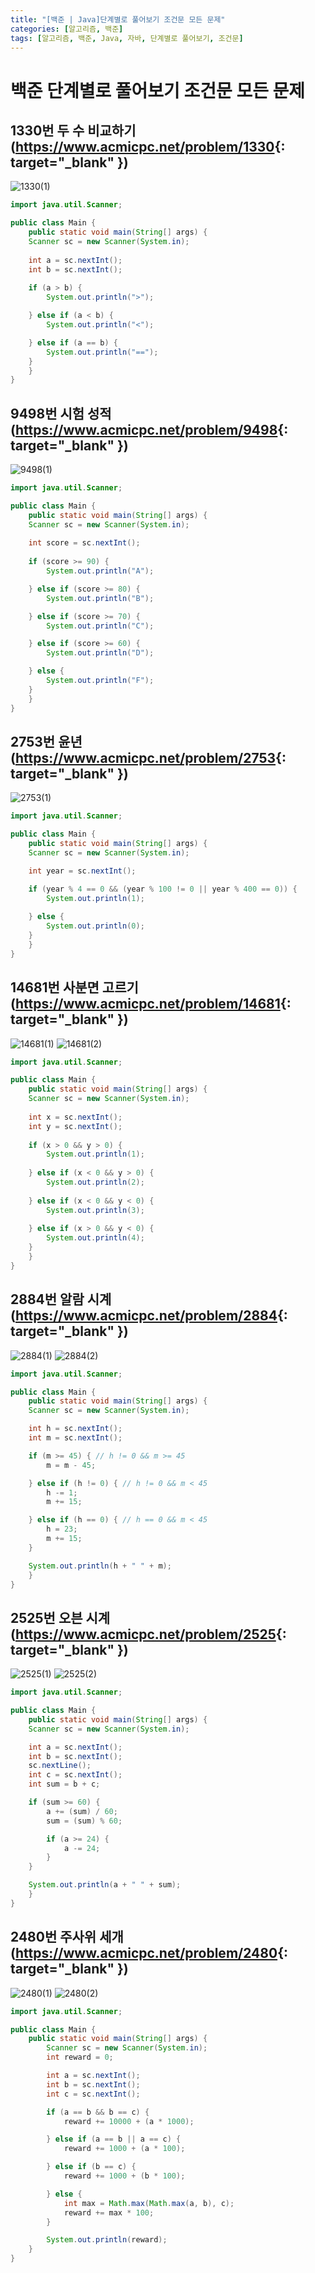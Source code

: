 ```yaml
---
title: "[백준 | Java]단계별로 풀어보기 조건문 모든 문제"
categories: [알고리즘, 백준]
tags: [알고리즘, 백준, Java, 자바, 단계별로 풀어보기, 조건문]
---
```


# 백준 단계별로 풀어보기 조건문 모든 문제

## 1330번 두 수 비교하기(<https://www.acmicpc.net/problem/1330>{: target="_blank" })

![1330(1)](/assets/img/posts/algorithm/boj/java/step-by-step-conditional/1330(1).png)

```java
import java.util.Scanner;

public class Main {
    public static void main(String[] args) {
	Scanner sc = new Scanner(System.in);
		
	int a = sc.nextInt();
	int b = sc.nextInt();
		
	if (a > b) {
		System.out.println(">");

	} else if (a < b) {
		System.out.println("<");

	} else if (a == b) {
		System.out.println("==");
	}
    }
}
```

## 9498번 시험 성적(<https://www.acmicpc.net/problem/9498>{: target="_blank" })

![9498(1)](/assets/img/posts/algorithm/boj/java/step-by-step-conditional/9498(1).png)

```java
import java.util.Scanner;

public class Main {
    public static void main(String[] args) {
	Scanner sc = new Scanner(System.in);
		
	int score = sc.nextInt();
		
	if (score >= 90) {
		System.out.println("A");

	} else if (score >= 80) {
		System.out.println("B");

	} else if (score >= 70) {
		System.out.println("C");

	} else if (score >= 60) {
		System.out.println("D");

	} else {
		System.out.println("F");
	}
    }
}
```

## 2753번 윤년(<https://www.acmicpc.net/problem/2753>{: target="_blank" })

![2753(1)](/assets/img/posts/algorithm/boj/java/step-by-step-conditional/2753(1).png)

```java
import java.util.Scanner;

public class Main {
    public static void main(String[] args) {
	Scanner sc = new Scanner(System.in);

	int year = sc.nextInt();

	if (year % 4 == 0 && (year % 100 != 0 || year % 400 == 0)) {
		System.out.println(1);
			
	} else {
		System.out.println(0);
	}
    }
}
```

## 14681번 사분면 고르기(<https://www.acmicpc.net/problem/14681>{: target="_blank" })

![14681(1)](/assets/img/posts/algorithm/boj/java/step-by-step-conditional/14681(1).png)
![14681(2)](/assets/img/posts/algorithm/boj/java/step-by-step-conditional/14681(1).png)

```java
import java.util.Scanner;

public class Main {
    public static void main(String[] args) {
	Scanner sc = new Scanner(System.in);
		 
	int x = sc.nextInt();
	int y = sc.nextInt();
		 
	if (x > 0 && y > 0) {
		System.out.println(1);
			 
	} else if (x < 0 && y > 0) {
		System.out.println(2);
			 
	} else if (x < 0 && y < 0) {
		System.out.println(3);
			 
	} else if (x > 0 && y < 0) {
		System.out.println(4);
	}
    }
}
```

## 2884번 알람 시계(<https://www.acmicpc.net/problem/2884>{: target="_blank" })

![2884(1)](/assets/img/posts/algorithm/boj/java/step-by-step-conditional/2884(1).png)
![2884(2)](/assets/img/posts/algorithm/boj/java/step-by-step-conditional/2884(1).png)

```java
import java.util.Scanner;

public class Main {
    public static void main(String[] args) {
	Scanner sc = new Scanner(System.in);

	int h = sc.nextInt();
	int m = sc.nextInt();

	if (m >= 45) { // h != 0 && m >= 45
		m = m - 45;

	} else if (h != 0) { // h != 0 && m < 45
		h -= 1;
		m += 15;

	} else if (h == 0) { // h == 0 && m < 45
		h = 23;
		m += 15;
	}

	System.out.println(h + " " + m);
    }
}
```

## 2525번 오븐 시계(<https://www.acmicpc.net/problem/2525>{: target="_blank" })

![2525(1)](/assets/img/posts/algorithm/boj/java/step-by-step-conditional/2525(1).png)
![2525(2)](/assets/img/posts/algorithm/boj/java/step-by-step-conditional/2525(1).png)

```java
import java.util.Scanner;

public class Main {
    public static void main(String[] args) {
	Scanner sc = new Scanner(System.in);

	int a = sc.nextInt();
	int b = sc.nextInt();
	sc.nextLine();
	int c = sc.nextInt();
	int sum = b + c;

	if (sum >= 60) {
		a += (sum) / 60;
		sum = (sum) % 60;

		if (a >= 24) {
			a -= 24;
		}
	}

	System.out.println(a + " " + sum);
    }
}
```

## 2480번 주사위 세개(<https://www.acmicpc.net/problem/2480>{: target="_blank" })

![2480(1)](/assets/img/posts/algorithm/boj/java/step-by-step-conditional/2480(1).png)
![2480(2)](/assets/img/posts/algorithm/boj/java/step-by-step-conditional/2480(1).png)

```java
import java.util.Scanner;

public class Main {
    public static void main(String[] args) {
        Scanner sc = new Scanner(System.in);
        int reward = 0;

        int a = sc.nextInt();
        int b = sc.nextInt();
        int c = sc.nextInt();

        if (a == b && b == c) {
            reward += 10000 + (a * 1000);

        } else if (a == b || a == c) {
            reward += 1000 + (a * 100);

        } else if (b == c) {
            reward += 1000 + (b * 100);

        } else {
            int max = Math.max(Math.max(a, b), c);
            reward += max * 100;
        }

        System.out.println(reward);
    }
}
```
